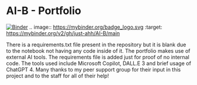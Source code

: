 # AI-B - Portfolio
[![Binder](https://mybinder.org/badge_logo.svg)](https://mybinder.org/v2/gh/just-ahh/AI-B/main)
.. image:: https://mybinder.org/badge_logo.svg
 :target: https://mybinder.org/v2/gh/just-ahh/AI-B/main

There is a requirements.txt file present in the repository but it is blank due to the notebook not having any code inside of it. The portfolio makes use of external AI tools. The requirements file is added just for proof of no internal code.
The tools used include Microsoft Copilot, DALL.E 3 and brief usage of ChatGPT 4.
Many thanks to my peer support group for their input in this project and to the staff for all of their help!
